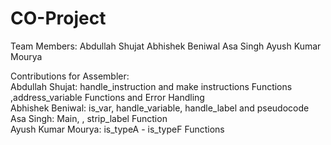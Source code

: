 # CO-Project

Team Members:
Abdullah Shujat
Abhishek Beniwal
Asa Singh 
Ayush Kumar Mourya

Contributions for Assembler:<br/>
Abdullah Shujat: handle_instruction and make instructions Functions ,address_variable Functions and Error Handling <br/>
Abhishek Beniwal: is_var, handle_variable, handle_label and pseudocode <br/>
Asa Singh: Main, , strip_label Function <br/>
Ayush Kumar Mourya: is_typeA - is_typeF Functions
